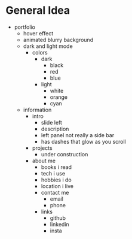 # General Idea

- portfolio
  - hover effect
  - animated blurry background
  - dark and light mode
    - colors
      - dark
        - black
        - red
        - blue
      - light
        - white
        - orange
        - cyan
  - information
    - intro
      - slide left
      - description
      - left panel not really a side bar
      - has dashes that glow as you scroll
    - projects
      - under construction
    - about me
      - books i read
      - tech i use
      - hobbies i do
      - location i live
      - contact me
        - email
        - phone
      - links
        - github
        - linkedin
        - insta
